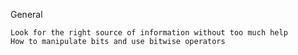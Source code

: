 General

    Look for the right source of information without too much help
    How to manipulate bits and use bitwise operators

